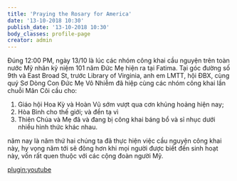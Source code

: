 ```yaml
---
title: 'Praying the Rosary for America'
date: '13-10-2018 10:30'
publish_date: '13-10-2018 10:30'
body_classes: profile-page
creator: admin
---
```


Đúng 12:00 PM, ngày 13/10 là lúc các nhóm công khai cầu nguyện trên toàn nước Mỹ nhân kỷ niệm 101 năm Đức Mẹ hiện ra tại Fatima.  Tại góc đường số 9th và East Broad St, trước Library of Virginia, anh em LMTT, hội ĐBX, cùng quý Sơ Dòng Con Đức Mẹ Vô Nhiễm đã hiệp cùng các nhóm công khai lần chuỗi Mân Côi cầu cho:
1. Giáo hội Hoa Kỳ và Hoàn Vũ sớm vượt qua cơn khủng hoảng hiện nay; 
2. Hòa Bình cho thế giới; và đền tạ vì
3. Thiên Chúa và Mẹ đã và đang bị công khai báng bổ và sỉ nhục dưới nhiều hình thức khác nhau.

năm nay là năm thứ hai chúng ta đã thực hiện việc cầu nguyện công khai này, hy vọng năm tới sẽ đông hơn khi mọi người được biết đến sinh hoạt này, vốn rất quen thuộc với các cộng đoàn người Mỹ.

[plugin:youtube](https://www.youtube.com/watch?v=Fuqz5EgmtAU)

